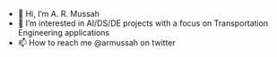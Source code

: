 - 👋 Hi, I’m A. R. Mussah
- 👀 I’m interested in AI/DS/DE projects with a focus on Transportation Engineering applications
- 📫 How to reach me @armussah on twitter

<!---
armussah-jacobs/armussah-jacobs is a ✨ special ✨ repository because its `README.md` (this file) appears on your GitHub profile.
You can click the Preview link to take a look at your changes.
--->
